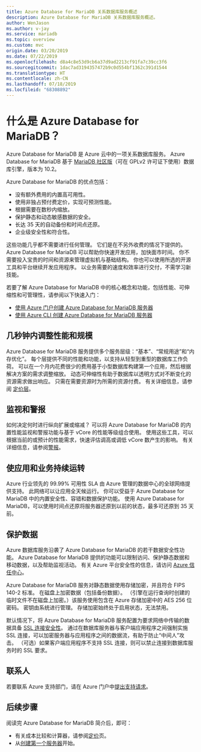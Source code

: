 ```yaml
---
title: Azure Database for MariaDB 关系数据库服务概述
description: Azure Database for MariaDB 关系数据库服务概述。
author: WenJason
ms.author: v-jay
ms.service: mariadb
ms.topic: overview
ms.custom: mvc
origin.date: 03/20/2019
ms.date: 07/22/2019
ms.openlocfilehash: d8a4c8e53d9cb6a37d9ad2213cf91fa7c39cc3f6
ms.sourcegitcommit: 1dac7ad3194357472b9c0d554bf1362c391d1544
ms.translationtype: HT
ms.contentlocale: zh-CN
ms.lasthandoff: 07/18/2019
ms.locfileid: "68308892"
---
```

# <a name="what-is-azure-database-for-mariadb"></a>什么是 Azure Database for MariaDB？

Azure Database for MariaDB 是 Azure 云中的一项关系数据库服务。 Azure Database for MariaDB 基于 [MariaDB 社区版](https://mariadb.org/download/)（可在 GPLv2 许可证下使用）数据库引擎，版本为 10.2。

Azure Database for MariaDB 的优点包括：

- 没有额外费用的内置高可用性。
- 使用非独占预付费定价，实现可预测性能。
- 根据需要在数秒内缩放。
- 保护静态和动态敏感数据的安全。
- 长达 35 天的自动备份和时间点还原。
- 企业级安全性和符合性。

这些功能几乎都不需要进行任何管理。 它们是在不另外收费的情况下提供的。 Azure Database for MariaDB 可以帮助你快速开发应用，加快面市时间。 你不需要投入宝贵的时间和资源来管理虚拟机与基础结构。 你也可以使用所选的开源工具和平台继续开发应用程序。 以业务需要的速度和效率进行交付，不需学习新技能。

若要了解 Azure Database for MariaDB 中的核心概念和功能，包括性能、可伸缩性和可管理性，请参阅以下快速入门：

- [使用 Azure 门户创建 Azure Database for MariaDB 服务器](quickstart-create-mariadb-server-database-using-azure-portal.md)
- [使用 Azure CLI 创建 Azure Database for MariaDB 服务器](quickstart-create-mariadb-server-database-using-azure-cli.md)

<!--
For a set of Azure CLI samples, see:
- [Azure CLI samples for Azure Database for MariaDB](sample-scripts-azure-cli.md) 
-->

## <a name="adjust-performance-and-scale-within-seconds"></a>几秒钟内调整性能和规模

Azure Database for MariaDB 服务提供多个服务层级：“基本”、“常规用途”和“内存优化”。 每个层提供不同的性能和功能，以支持从轻型到重型的数据库工作负荷。 可以在一个月内花费很少的费用基于小型数据库构建第一个应用，然后根据解决方案的需求调整缩放。 动态可伸缩性有助于数据库以透明方式对不断变化的资源需求做出响应。 只需在需要资源时为所需的资源付费。 有关详细信息，请参阅 [定价层](concepts-pricing-tiers.md)。

## <a name="monitoring-and-alerting"></a>监视和警报

如何决定何时进行纵向扩展或缩减？ 可以将 Azure Database for MariaDB 的内置性能监视和警报功能与基于 vCore 的性能等级组合使用。 使用这些工具，可以根据当前的或预计的性能需求，快速评估调高或调低 vCore 数产生的影响。 有关详细信息，请参阅[警报](howto-alert-metric.md)。

## <a name="keep-your-app-and-business-running"></a>使应用和业务持续运转

Azure 行业领先的 99.99% 可用性 SLA 由 Azure 管理的数据中心的全球网络提供支持。 此网络可以让应用全天候运行。 你可以受益于 Azure Database for MariaDB 中的内置安全性、容错和数据保护功能。 使用 Azure Database for MariaDB，可以使用时间点还原将服务器还原到以前的状态，最多可还原到 35 天前。

## <a name="secure-your-data"></a>保护数据

Azure 数据库服务沿袭了 Azure Database for MariaDB 的若干数据安全性功能。 Azure Database for MariaDB 提供的功能可以限制访问、保护静态数据和移动数据，以及帮助监视活动。 有关 Azure 平台安全性的信息，请访问 [Azure 信任中心](https://www.trustcenter.cn/zh-cn/security/default.html)。

Azure Database for MariaDB 服务对静态数据使用存储加密，并且符合 FIPS 140-2 标准。 在磁盘上加密数据（包括备份数据）。 （引擎在运行查询时创建的临时文件不在磁盘上加密。）该服务使用包含在 Azure 存储加密中的 AES 256 位密码。 密钥由系统进行管理。 存储加密始终处于启用状态，无法禁用。

默认情况下，将 Azure Database for MariaDB 服务配置为要求网络中传输的数据具备 [SSL 连接安全性](./concepts-ssl-connection-security.md)。 通过在数据库服务器与客户端应用程序之间强制实施 SSL 连接，可以加密服务器与应用程序之间的数据流，有助于防止“中间人”攻击。 （可选）如果客户端应用程序不支持 SSL 连接，则可以禁止连接到数据库服务时的 SSL 要求。

## <a name="contacts"></a>联系人

若要联系 Azure 支持部门，请在 Azure 门户中[提出支持请求](https://portal.azure.cn/?#blade/Microsoft_Azure_Support/HelpAndSupportBlade)。

## <a name="next-steps"></a>后续步骤

阅读完 Azure Database for MariaDB 简介后，即可：
- 有关成本比较和计算器，请参阅[定价](https://azure.cn/pricing/details/mariadb/)页。 
- 从[创建第一个服务器](quickstart-create-mariadb-server-database-using-azure-portal.md)开始。

<!--- - Build your first app using your preferred language: [Python](./connect-python.md) | [Node.JS](./connect-nodejs.md) | [Java](./connect-java.md) | [Ruby](./connect-ruby.md) | [PHP](./connect-php.md) | [.NET (C#)](./connect-csharp.md) | [Go](./connect-go.md) --->

